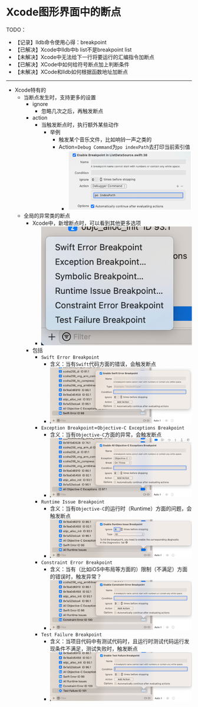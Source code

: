 # Xcode图形界面中的断点

TODO：

* 【记录】lldb命令使用心得：breakpoint
* 【已解决】Xcode中lldb中b list不是breakpoint list
* 【未解决】Xcode中无法给下一行将要运行的汇编指令加断点
* 【已解决】XCode中如何给符号断点加上判断条件
* 【未解决】XCode和lldb如何根据函数地址加断点

---

* Xcode特有的
  * 当断点发生时，支持更多的设置
    * ignore
      * 忽略几次之后，再触发断点
    * action
      * 当触发断点时，执行额外某些动作
        * 举例
          * 触发某个音乐文件，比如响铃一声之类的
          * Action=`Debug Command`为`po indexPath`去打印当前索引值
            * ![xcode_br_action_cmd_po_indexpath](../assets/img/xcode_br_action_cmd_po_indexpath.png)
  * 全局的异常类的断点
    * Xcode中，新增断点时，可以看到其他更多选项
      * ![xcode_add_br_global](../assets/img/xcode_add_br_global.png)
    * 包括
      * `Swift Error Breakpoint`
        * 含义：当有`Swift`代码方面的错误，会触发断点
        * ![xcode_swift_error_br](../assets/img/xcode_swift_error_br.png)
      * `Exception Breakpoint`=`Objective-C Exceptions Breakpoint`
        * 含义：当有`Objective-C`方面的异常，会触发断点
        * ![xcode_objc_excepition_br](../assets/img/xcode_objc_excepition_br.png)
      * `Runtime Issue Breakpoint`
        * 含义：当有`Objective-C`的运行时（Runtime）方面的问题，会触发断点
        * ![xcode_runtime_issue_br](../assets/img/xcode_runtime_issue_br.png)
      * `Constraint Error Breakpoint`
        * 含义：当有（比如iOS中布局等方面的）限制（不满足）方面的错误时，触发异常？
        * ![xcode_constraint_error_br](../assets/img/xcode_constraint_error_br.png)
      * `Test Failure Breakpoint`
        * 含义：当项目代码中有测试代码时，且运行时测试代码运行发现条件不满足，测试失败时，触发断点
        * ![xcode_test_failure_br](../assets/img/xcode_test_failure_br.png)
